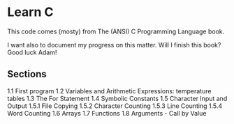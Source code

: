 # Learn C

This code comes (mosty) from The (ANSI) C Programming Language book.

I want also to document my progress on this matter. Will I finish this book? Good luck Adam!

## Sections

 1.1 First program
 1.2 Variables and Arithmetic Expressions: temperature tables
 1.3 The For Statement
 1.4 Symbolic Constants
 1.5 Character Input and Output
 1.5.1 File Copying
 1.5.2 Character Counting
 1.5.3 Line Counting
 1.5.4 Word Counting
 1.6 Arrays
 1.7 Functions
 1.8 Arguments - Call by Value
